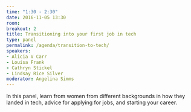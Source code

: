 ```yaml
---
time: "1:30 - 2:30"
date: 2016-11-05 13:30
room:
breakout: 2
title: Transitioning into your first job in tech
type: panel
permalink: /agenda/transition-to-tech/
speakers:
- Alicia V Carr
- Louisa Frank
- Cathryn Stickel
- Lindsay Rice Silver
moderator: Angelina Simms
---
```


In this panel, learn from women from different backgrounds in how they landed in tech, advice for applying for jobs, and starting your career.
